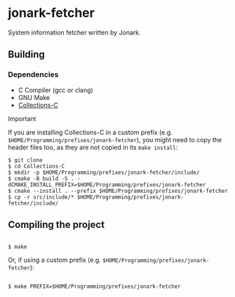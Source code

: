 # jonark-fetcher

System information fetcher written by Jonark.

## Building

### Dependencies

- C Compiler (gcc or clang)
- GNU Make
- [Collections-C](https://github.com/srdja/Collections-C)

> [!IMPORTANT]
> If you are installing Collections-C in a custom prefix (e.g. `$HOME/Programming/prefixes/jonark-fetcher`),
> you might need to copy the header files too, as they are not copied in its `make install`:

```shell
$ git clone
$ cd Collections-C
$ mkdir -p $HOME/Programming/prefixes/jonark-fetcher/include/
$ cmake -B build -S . -dCMAKE_INSTALL_PREFIX=$HOME/Programming/prefixes/jonark-fetcher
$ cmake --install . --prefix $HOME/Programming/prefixes/jonark-fetcher
$ cp -r src/include/* $HOME/Programming/prefixes/jonark-fetcher/include/
```

## Compiling the project


```shell

$ make

```

Or, if using a custom prefix (e.g. `$HOME/Programming/prefixes/jonark-fetcher`):


```shell

$ make PREFIX=$HOME/Programming/prefixes/jonark-fetcher

```

